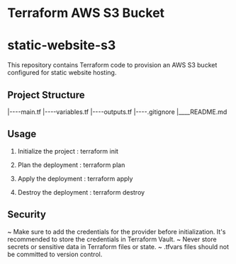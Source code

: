 # Terraform AWS S3 Bucket

# static-website-s3
This repository contains Terraform code to provision an AWS S3 bucket configured for static website hosting.

## Project Structure
|----main.tf
|----variables.tf
|----outputs.tf
|----.gitignore
|____README.md

## Usage
1. Initialize the project :
terraform init

2. Plan the deployment :
terraform plan

3. Apply the deployment :
terraform apply

4. Destroy the deployment :
terraform destroy

## Security
~ Make sure to add the credentials for the provider before initialization. It's recommended to store the credentials in Terraform Vault.
~ Never store secrets or sensitive data in Terraform files or state.
~ .tfvars files should not be committed to version control.
